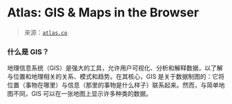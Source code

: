 <!--yml

category: 未分类

date: 2024-05-27 15:02:42

-->

# Atlas: GIS & Maps in the Browser

> 来源：[`atlas.co`](https://atlas.co)

### 什么是 GIS？

地理信息系统（GIS）是强大的工具，允许用户可视化、分析和解释数据，以了解与位置和地理相关的关系、模式和趋势。在其核心，GIS 是关于数据制图的：它将位置（事物在哪里）与信息（那里的事物是什么样子）联系起来。然而，与简单地图不同，GIS 可以在一张地图上显示许多种类的数据。
